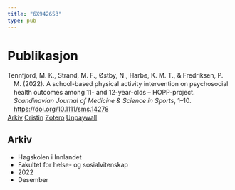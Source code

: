 ```yaml
---
title: "6X942653"
type: pub
---
```

<h1>Publikasjon</h1>
<article id="csl-bib-container-6X942653" class="csl-bib-container">
  <div class="csl-bib-body" style="line-height: 1.35; padding-left: 1em; text-indent:-1em;">
  <div class="csl-entry">Tennfjord, M. K., Strand, M. F., &#xD8;stby, N., Harb&#xF8;, K. M. T., &amp; Fredriksen, P. M. (2022). A school-based physical activity intervention on psychosocial health outcomes among 11- and 12-year-olds &#x2013; HOPP-project. <i>Scandinavian Journal of Medicine &amp; Science in Sports</i>, 1&#x2013;10. <a href="https://doi.org/10.1111/sms.14278">https://doi.org/10.1111/sms.14278</a></div>
</div>
  <div class="csl-bib-buttons">
    <a href="#taxonomy-article-6X942653" class="csl-bib-button">Arkiv</a>
    <a href alt="Cristin URL" class="csl-bib-button">Cristin</a>
    <a href alt="Zotero URL" class="csl-bib-button">Zotero</a>
    <a href="https://onlinelibrary.wiley.com/doi/pdfdirect/10.1111/sms.14278" class="csl-bib-button">Unpaywall</a>
  </div>
  <div id="csl-bib-meta-container-6X942653"></div>
</article>
<div id="csl-bib-meta-6X942653" class="csl-bib-meta">
  <article id="taxonomy-article-6X942653" class="taxonomy-article">
    <h1>Arkiv</h1>
    <ul>
      <li>Høgskolen i Innlandet</li>
      <li>Fakultet for helse- og sosialvitenskap</li>
      <li>2022</li>
      <li>Desember</li>
    </ul>
  </article>
</div>
